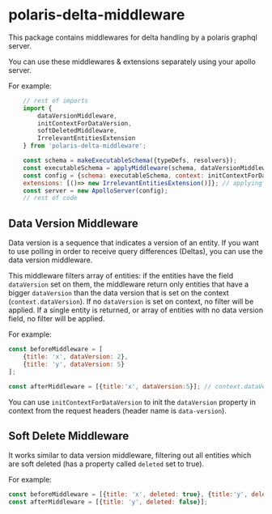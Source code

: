 # polaris-delta-middleware

This package contains middlewares for delta handling by a polaris graphql server.

You can use these middlewares & extensions separately using your apollo server.

For example:
```javascript
    // rest of imports
    import {
        dataVersionMiddleware,
        initContextForDataVersion,
        softDeletedMiddleware,
        IrrelevantEntitiesExtension
    } from 'polaris-delta-middleware';

    const schema = makeExecutableSchema({typeDefs, resolvers});
    const executableSchema = applyMiddleware(schema, dataVersionMiddleware, softDeletedMiddleware); // applying polaris-delta-middlewares
    const config = {schema: executableSchema, context: initContextForDataVersion,  // initializing context using polaris-delta-middleware
    extensions: [()=> new IrrelevantEntitiesExtension()]}; // applying irrelevant entities extensions
    const server = new ApolloServer(config);
    // rest of code 
```

## Data Version Middleware
Data version is a sequence that indicates a version of an entity.
If you want to use polling in order to receive query differences (Deltas), you can use the data version middleware.

This middleware filters array of entities: if the entities have the field ``dataVersion`` set on them, the middleware return only entities that have a bigger ``dataVersion`` than
the data version that is set on the context (``context.dataVersion``).
If no ``dataVersion`` is set on context, no filter will be applied.
If a single entity is returned, or array of entities with no data version field, no filter will be applied.

For example:
```javascript
const beforeMiddleware = [
    {title: 'x', dataVersion: 2},
    {title: 'y', dataVersion: 5}
];

const afterMiddleware = [{title:'x', dataVersion:5}]; // context.dataVersion is set to 3
```
You can use `initContextForDataVersion` to init the `dataVersion` 
property in context from the request headers (header name is `data-version`).

## Soft Delete Middleware
It works similar to data version middleware, filtering out all entities which are soft deleted (has a property called `deleted` set to true).

For example:
```javascript
const beforeMiddleware = [{title: 'x', deleted: true}, {title:'y', deleted: false}];
const afterMiddleware = [{title: 'y', deleted: false}];
```